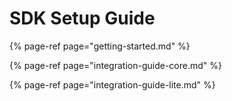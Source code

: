# SDK Setup Guide

{% page-ref page="getting-started.md" %}

{% page-ref page="integration-guide-core.md" %}

{% page-ref page="integration-guide-lite.md" %}

